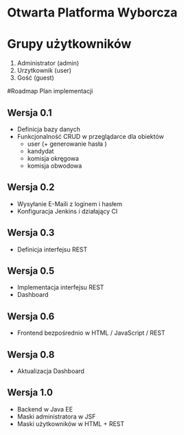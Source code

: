 # Otwarta Platforma Wyborcza



# Grupy użytkowników
1. Administrator (admin)
2. Urzytkownik (user)
3. Gość (guest)


#Roadmap
Plan implementacji

## Wersja 0.1
* Definicja bazy danych
* Funkcjonalność CRUD w przeglądarce dla obiektów
  * user (+ generowanie hasła )
  * kandydat
  * komisja okręgowa
  * komisja obwodowa


## Wersja 0.2
* Wysyłanie E-Maili z loginem i hasłem
* Konfiguracja Jenkins i działający CI

## Wersja 0.3
* Definicja interfejsu REST

## Wersja 0.5
* Implementacja interfejsu REST
* Dashboard

## Wersja 0.6
* Frontend bezpośrednio w HTML / JavaScript / REST

## Wersja 0.8
* Aktualizacja Dashboard

## Wersja 1.0
* Backend w Java EE
* Maski administratora w JSF
* Maski użytkowników w HTML + REST 
